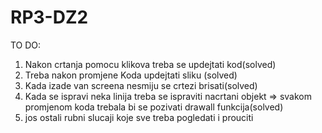 # RP3-DZ2
TO DO:
1. Nakon crtanja pomocu klikova treba se updejtati kod(solved)
1. Treba nakon promjene Koda updejtati sliku (solved)
2. Kada izade van screena nesmiju se crtezi brisati(solved)
3. Kada se ispravi neka linija treba se ispraviti nacrtani objekt => svakom promjenom koda trebala bi se pozivati drawall funkcija(solved)
4. jos ostali rubni slucaji koje sve treba pogledati i prouciti
